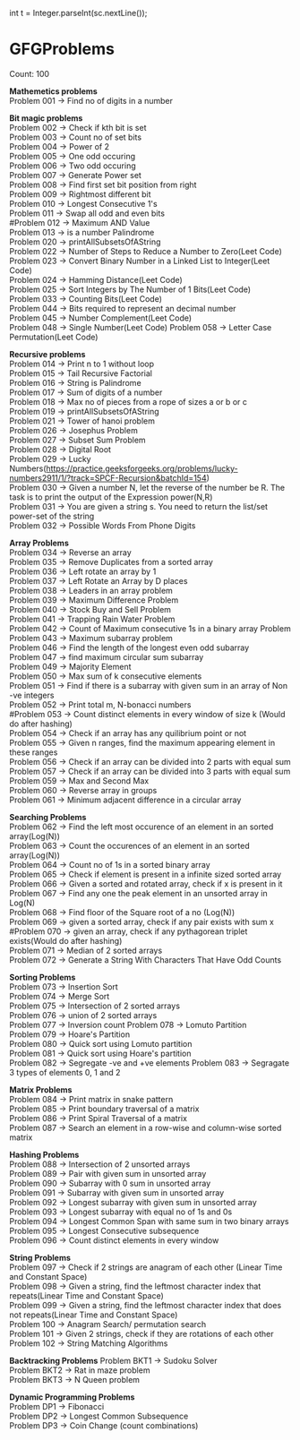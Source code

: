 
int t = Integer.parseInt(sc.nextLine());


# GFGProblems

Count: 100

**Mathemetics problems**    
Problem 001  -> Find no of digits in a number  


**Bit magic problems**    
Problem 002  -> Check if kth bit is set  
Problem 003  -> Count no of set bits  
Problem 004  -> Power of 2  
Problem 005  -> One odd occuring  
Problem 006  -> Two odd occuring  
Problem 007  -> Generate Power set  
Problem 008  -> Find first set bit position from right  
Problem 009  -> Rightmost different bit  
Problem 010  -> Longest Consecutive 1's  
Problem 011  -> Swap all odd and even bits  
#Problem 012  -> Maximum AND Value  
Problem 013  -> is a number Palindrome  
Problem 020  -> printAllSubsetsOfAString  
Problem 022  -> Number of Steps to Reduce a Number to Zero(Leet Code)  
Problem 023  -> Convert Binary Number in a Linked List to Integer(Leet Code)    
Problem 024  -> Hamming Distance(Leet Code)      
Problem 025  -> Sort Integers by The Number of 1 Bits(Leet Code)     
Problem 033  -> Counting Bits(Leet Code)     
Problem 044  -> Bits required to represent an decimal number  
Problem 045  -> Number Complement(Leet Code)    
Problem 048  -> Single Number(Leet Code) 
Problem 058  -> Letter Case Permutation(Leet Code)  


**Recursive problems**    
Problem 014  -> Print n to 1 without loop  
Problem 015  -> Tail Recursive Factorial  
Problem 016  -> String is Palindrome  
Problem 017  -> Sum of digits of a number  
Problem 018  -> Max no of pieces from a rope of sizes a or b or c  
Problem 019  -> printAllSubsetsOfAString  
Problem 021  -> Tower of hanoi problem    
Problem 026  -> Josephus Problem  
Problem 027  -> Subset Sum Problem  
Problem 028  -> Digital Root  
Problem 029  -> Lucky Numbers(https://practice.geeksforgeeks.org/problems/lucky-numbers2911/1/?track=SPCF-Recursion&batchId=154)   
Problem 030  -> Given a number N, let the reverse of the number be R. The task is to print the output of the Expression power(N,R)   
Problem 031  -> You are given a string s. You need to return the list/set  power-set of the string  
Problem 032  -> Possible Words From Phone Digits 


**Array Problems**    
Problem 034  -> Reverse an array  
Problem 035  -> Remove Duplicates from a sorted array  
Problem 036  -> Left rotate an array by 1  
Problem 037  -> Left Rotate an Array by D places  
Problem 038  -> Leaders in an array problem  
Problem 039  -> Maximum Difference Problem      
Problem 040  -> Stock Buy and Sell Problem   
Problem 041  -> Trapping Rain Water Problem  
Problem 042  -> Count of Maximum consecutive 1s in a binary array Problem   
Problem 043  -> Maximum subarray problem  
Problem 046  -> Find the length of the longest even odd subarray    
Problem 047  -> find maximum circular sum subarray    
Problem 049  -> Majority Element   
Problem 050  -> Max sum of k consecutive elements  
Problem 051  -> Find if there is a subarray with given sum in an array of Non -ve integers    
Problem 052  -> Print total m, N-bonacci numbers  
#Problem 053  -> Count distinct elements in every window of size k (Would do after hashing)     
Problem 054  -> Check if an array has any quilibrium point or not  
Problem 055  -> Given n ranges, find the maximum appearing element in these ranges  
Problem 056  -> Check if an array can be divided into 2 parts with equal sum  
Problem 057  -> Check if an array can be divided into 3 parts with equal sum    
Problem 059  -> Max and Second Max    
Problem 060  -> Reverse array in groups   
Problem 061  -> Minimum adjacent difference in a circular array  



**Searching Problems**        
Problem 062  -> Find the left most occurence of an element in an sorted array(Log(N))     
Problem 063  -> Count the occurences of an element in an sorted array(Log(N))  
Problem 064  -> Count no of 1s in a sorted binary array  
Problem 065  -> Check if element is present in a infinite sized sorted array   
Problem 066  -> Given a sorted and rotated array, check if x is present in it   
Problem 067  -> Find any one the peak element in an unsorted array in Log(N)  
Problem 068  -> Find floor of the Square root of a no (Log(N))    
Problem 069  -> given a sorted array, check if any pair exists with sum x   
#Problem 070  -> given an array, check if any pythagorean triplet exists(Would do after hashing)     
Problem 071  -> Median of 2 sorted arrays     
Problem 072  -> Generate a String With Characters That Have Odd Counts  




**Sorting Problems**    
Problem 073  -> Insertion Sort    
Problem 074  -> Merge Sort   
Problem 075  -> Intersection of 2 sorted arrays   
Problem 076  -> union of 2 sorted arrays  
Problem 077  -> Inversion count 
Problem 078  -> Lomuto Partition     
Problem 079  -> Hoare's Partition  
Problem 080  -> Quick sort using Lomuto partition    
Problem 081  -> Quick sort using Hoare's partition  
Problem 082  -> Segregate -ve and +ve elements 
Problem 083  -> Segragate 3 types of elements 0, 1 and 2   




**Matrix Problems**    
Problem 084  -> Print matrix in snake pattern   
Problem 085  -> Print boundary traversal of a matrix   
Problem 086  -> Print Spiral Traversal of a matrix  
Problem 087  -> Search an element in a row-wise and column-wise sorted matrix       




**Hashing Problems**  
Problem 088  -> Intersection of 2 unsorted arrays    
Problem 089  -> Pair with given sum in unsorted array   
Problem 090  -> Subarray with 0 sum in unsorted array   
Problem 091  -> Subarray with given sum in unsorted array    
Problem 092  -> Longest subarray with given sum in unsorted array    
Problem 093  -> Longest subarray with equal no of 1s and 0s    
Problem 094  -> Longest Common Span with same sum in two binary arrays   
Problem 095  -> Longest Consecutive subsequence    
Problem 096  -> Count distinct elements in every window   



**String Problems**   
Problem 097  -> Check if 2 strings are anagram of each other (Linear Time and Constant Space)   
Problem 098  -> Given a string, find the leftmost character index that repeats(Linear Time and Constant Space)     
Problem 099  -> Given a string, find the leftmost character index that does not repeats(Linear Time and Constant Space)          
Problem 100  -> Anagram Search/ permutation search   
Problem 101  -> Given 2 strings, check if they are rotations of each other         
Problem 102  -> String Matching Algorithms   


**Backtracking Problems**
Problem BKT1  -> Sudoku Solver    
Problem BKT2  -> Rat in maze problem  
Problem BKT3  -> N Queen problem   



**Dynamic Programming Problems**   
Problem DP1  -> Fibonacci  
Problem DP2  -> Longest Common Subsequence     
Problem DP3  -> Coin Change (count combinations)  


